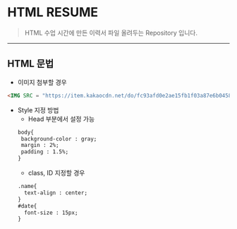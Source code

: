 # HTML RESUME

> HTML 수업 시간에 만든 이력서 파일 올려두는 Repository 입니다.
> 
*****
## HTML 문법
- 이미지 첨부할 경우
```HTML
<IMG SRC = "https://item.kakaocdn.net/do/fc93afd0e2ae15fb1f03a87e6b0458dcf43ad912ad8dd55b04db6a64cddaf76d"/>
```

- Style 지정 방법
  - Head 부분에서 설정 가능
   ``` HTML
  body{
    background-color : gray;
    margin : 2%;
    padding : 1.5%;
  }
  ```
  - class, ID 지정할 경우
  ``` HTML
  .name{
    text-align : center;
  }
  #date{
    font-size : 15px;
  }
  ```
